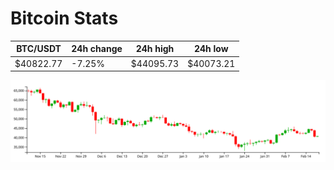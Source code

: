 # Bitcoin Stats

BTC/USDT|24h change|24h high|24h low|
|---|---|---|---|
|$40822.77|-7.25%|$44095.73|$40073.21|

<img src="./chart.svg">
